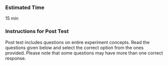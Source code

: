 ### Estimated Time

15 min
### Instructions for Post Test

Post test includes questions on entire experiment concepts. Read the questions given below and select the correct option from the ones provided. Please note that some questions may have more than one correct response.

